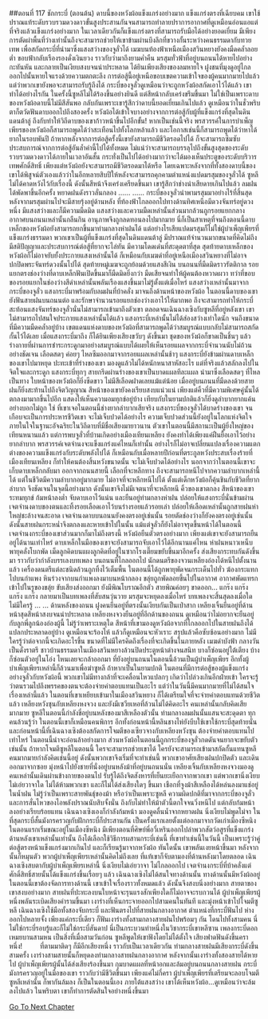 ##ตอนที่ 117 ชักกระบี่ (ตอนต้น)
ดาบนี้ของหวังผ้อแข็งแกร่งอย่างมาก แข็งแกร่งตรงที่เฉียบคม เขาใช้ปราณแท้ระดับรวบรวมดวงดาวขั้นสูงประสานกันจนสามารถทำลายปราการอากาศที่ดูเหมือนอ่อนแอแต่ที่จริงแล้วแข็งแกร่งอย่างมาก ในเวลาเดียวกันก็แข็งแกร่งตรงที่สามารถรับมือได้อย่างยอดเยี่ยม มีเพียงการตัดผ่าพื้นที่ว่างเท่านั้นถึงจะสามารถช่วยให้เขาข้ามผ่านบึงลึกที่ขวางกั้นระหว่างคนธรรมดากับทวยเทพ เพื่อสกัดกระบี่ที่นำมาซึ่งแสงสว่างของจูลั่วได้
เมฆบนท้องฟ้าเหนือเมืองสวินหยางยังคงมืดคล้ำลอยต่ำ ขอบฟ้ากลับเรืองรองดั่งเงินยวง ราวกับว่ามาถึงยามค่ำคืน มรสุมทั่วฟ้าที่อยู่บนถนนได้หายไปอย่างกะทันหัน และกลายเป็นเงียบสงบจนน่าประหลาด ได้ยินเพียงเสียงของลมหายใจ ฝูงชนที่มุงดูอยู่ไกลออกไปนั้นหายใจแรงด้วยความตกตะลึง การต่อสู้นี้อยู่เหนือขอบเขตความเข้าใจของผู้คนมากมายไปแล้ว แต่ว่าพวกเขายังพอจะสามารถรับรู้ถึงได้ กระบี่ของจูลั่วดูเหมือนว่าจะถูกหวังผ้อสกัดเอาไว้ได้แล้ว เขาทำได้อย่างไรกัน
ในครั้งนี้ซูหลีไม่ได้ร้องขึ้นอย่างยินดี แต่สีหน้ากลับเคร่งขรึมขึ้นมา ไม่ใช่เป็นเพราะดาบของหวังผ้อดาบนี้ไม่มีสีสันพอ กลับกันเพราะเขารู้สึกว่าดาบนี้ยอดเยี่ยมเกินไปแล้ว ดูเหมือนว่าในชั่วพริบตาก็ตวัดฟันดาบออกไปถึงสองครั้ง หวังผ้อได้เข้าใจบางอย่างจากการต่อสู้กับผู้ที่แข็งแกร่งที่สุดในดินแดนต้าลู่ ถึงกับทำให้วิถีดาบของเขาก้าวหน้าขึ้นไปอีกขั้น!
หากเป็นเช่นนี้จริง พรสวรรค์ในการบำเพ็ญเพียรของหวังผ้อก็สามารถพูดได้ว่าสะเทือนไปทั้งโลกหล้าแล้ว และโอกาสเช่นนี้ก็สามารถพูดได้ว่าหาได้ยากในรอบพันปี ถ้าหากหลังจากการต่อสู้ครั้งนี้เขายังสามารถมีชีวิตรอดไปได้ ก็จะสามารถซึมซับประสบการณ์จากการต่อสู้อันล้ำค่านี้ไปได้ทั้งหมด ไม่แน่ว่าจะสามารถบรรลุไปถึงขั้นสูงสุดของระดับรวบรวมดวงดาวได้ภายในเวลาอันสั้น กระทั่งเป็นไปได้อย่างมากว่าจะได้มองเห็นประตูของระดับบริวารเทพศักดิ์สิทธิ์
เพียงแต่หวังผ้อยังจะสามารถมีชีวิตรอดมาได้หรือ โดยเฉพาะหลังจากที่ทั้งสองดาบนี้ของเขาได้พิสูจน์ตัวเองแล้วว่าในอีกหลายสิบปีให้หลังจะสามารถคุกคามตำแหน่งแปดมรสุมของจูลั่วได้ ซูหลีไม่ได้คาดหวังไว้กับเรื่องนี้ ดังนั้นสีหน้าจึงเคร่งเครียดขึ้นมา เขารู้สึกว่าช่างน่าเสียดายเกินไปแล้ว
ลมฝนได้พัดพาขึ้นอีกครั้ง หยาดฝนดังราวลั่นกลอง
......
......
กระบี่ของจูลั่วนำพามรสุมมาอย่างไร้ที่สิ้นสุด หลังจากมรสุมผ่านไปจะมีสายรุ้งอยู่ด้านหลัง ที่ท้องฟ้าไกลออกไปทางด้านทิศเหนือมีดวงจันทร์อยู่ดวงหนึ่ง มีแสงสว่างและก็มีความมืดมิด แสงสว่างและความมืดเหล่านั้นส่วนมากล้วนถูกรอยแยกกลางอากาศบนถนนเหล่านั้นกลืนกิน อานุภาพจึงถูกลดทอนลงไปมากมาย นี่ก็เป็นสาเหตุที่จนถึงตอนนี้ดาบเหล็กของหวังผ้อยังสามารถยกขึ้นมาท่ามกลางห่าฝนได้
แต่อย่างไรเสียแปดมรสุมก็ไม่ใช่ผู้บำเพ็ญเพียรที่แข็งแกร่งธรรมดา พวกเขาเป็นผู้ที่แข็งแกร่งที่สุดในดินแดนต้าลู่ มีปราณแท้จำนวนมากขนาดที่คิดไม่ถึง มีสติปัญญาและประสบการณ์ต่อสู้ที่ยากจะไล่ทัน มีความโดดเด่นที่สะดุดตาที่สุด สุดท้ายดาบเหล็กของหวังผ้อก็ไม่อาจยับยั้งประกายแสงเหล่านั้นได้ ก็เหมือนกับเมฆดำที่อยู่เหนือเมืองสวินหยางที่ไม่อาจปกปิดพระจันทร์ดวงนั้นไปได้ สุดท้ายหมู่เมฆจะถูกย้อมด้วยแสงสีเงิน บนถนนที่มืดมิดราวรัตติกาล รอยแยกตรงช่องว่างที่ดาบเหล็กฟันเปิดขึ้นมาก็มืดมิดยิ่งกว่า มืดเสียจนทำให้ผู้คนต้องหวาดผวา ทว่าที่ขอบของรอยแยกในช่องว่างสีดำเหล่านั้นพลันเรืองแสงขึ้นมาไม่รู้ตั้งแต่เมื่อไหร่
แสงสว่างเหล่านั้นมาจากกระบี่ของจูลั่ว
แสงกระบี่มาพร้อมกับลมฝนที่บ้าคลั่ง มาจนถึงด้านหน้าของหวังผ้อ ในตอนนี้ดาบของเขายังฟันสายฝนบนถนนต่อ และรักษาจำนวนรอยแยกช่องว่างเอาไว้ให้มากพอ ถึงจะสามารถทำให้กระบี่สะท้อนแสงจันทร์ของจูลั่วนั่นไม่สามารถเข้ามาถึงตัวเขา ตลอดจนเฉินฉางเซิงกับซูหลีที่อยู่หลังเขา เขาไม่สามารถไปสนใจประกายแสงเหล่านั้นได้แล้ว
แสงกระบี่เหล่านั้นไม่ได้ส่องสว่างเท่าใดนัก จนถึงขนาดที่มีความมืดคล้ำอยู่บ้าง เขตแดนแห่งดาบของหวังผ้อที่สามารถพูดได้ว่าสมบูรณ์แบบกลับไม่สามารถสกัดกั้นไว้ได้เลย เมื่อแสงกระบี่มาถึง ก็ได้ยินเพียงเสียงขวับๆ ดังขึ้นมา ชุดของหวังผ้อก็ขาดเป็นชิ้นๆ แล้ว ร่างกายที่ผ่านการชำระกระดูกมาอย่างสมบูรณ์แบบได้เผยให้เห็นรอยแผลจากกระบี่จำนวนนับไม่ถ้วนอย่างชัดเจน เลือดสดๆ ค่อยๆ ไหลซึมออกมาจากรอยแผลเหล่านั้นช้าๆ
แสงกระบี่ยังข้ามผ่านดาบเหล็กของเขาไปมาหยุด ปะทะเข้าที่ร่างของเขา มองดูแล้วไม่ได้หนักหนาสาหัสอะไร แต่ที่จริงแล้วสลักลงไปในจิตใจและกระดูก
แสงกระบี่ทุกๆ สายกรีดผ่านร่างของเขาเป็นบาดแผลทีละแผล นำมาซึ่งเลือดสดๆ ที่ไหลเป็นทาง
ใบหน้าของหวังผ้อก็ยิ่งซีดขาว ไม่มีสีเลือดฝาดเลยแม้แต่น้อย เมื่ออยู่บนถนนที่มืดลงด้วยสายฝนก็ยิ่งสะท้านไปถึงจิตวิญญาณ สีหน้าของเขายังคงเรียบสงบแน่วแน่ เพียงแต่คิ้วที่มีความพิเศษคู่นั้นได้ตกลงมามากขึ้นไปอีก แสดงให้เห็นความอมทุกข์อยู่บ้าง เทียบกับในยามปกติแล้วก็ยิ่งดูลำบากยากแค้นอย่างบอกไม่ถูก ใช่ ที่เขาเจอในตอนนี้ช่างยากลำบากเสียจริง
แสงกระบี่ของจูลั่วได้บาดร่างของเขา จนเกือบจะเป็นการประหารชีวิตเขา จะไม่เจ็บปวดได้อย่างไร ความเจ็บปวดส่วนนี้ยังอยู่ในโลกแห่งจิตใจ ภายในใจในฐานะอัจฉริยะในวิถีดาบที่มีชื่อเสียงมายาวนาน ตัวเขาในตอนนี้มีสถานะเป็นผู้ยิ่งใหญ่ของเทียนหนานแล้ว แต่การพบจูลั่วที่บ้านเกิดอย่างเมืองเทียนเหลียง ยังคงทำได้เพียงแค่ฝืนยื้อเอาไว้อย่างยากลำบาก พรสวรรค์เจตจำนงจะแข็งแกร่งแค่ไหนก็เท่านั้น อย่างไรก็ไม่อาจเปลี่ยนแปลงเรื่องความแตกต่างของความแข็งแกร่งกับระดับพลังไปได้ ก็เหมือนกับเมื่อหลายปีก่อนที่ตระกูลหวังประสบเรื่องร้ายที่เมืองเทียนเหลียง ก็ทำให้คนต้องสิ้นหวังขนาดนั้น จะไม่เจ็บปวดได้อย่างไร
นอกจากว่าในตอนนี้เขาจะเก็บดาบเหล็กกลับมา ออกจากถนนสายนี้ เลือกที่จะหลีกทาง ถึงจะสามารถหนีไปจากความลำบากเหล่านี้ได้
แต่ในชีวิตมีความลำบากอยู่มากมาย ไม่อาจที่จะหลีกหนีไปได้
ตั้งแต่เด็กหวังผ้อก็คุ้นชินกับชีวิตที่ยากลำบาก จึงชัดเจนในจุดนี้อย่างมาก ดังนั้นเขาจึงไม่มีเจตนาที่จะหลีกหนี คิ้วของเขาตกลง สีหน้าของเขาระทมทุกข์ ก้มหน้าลงต่ำ จับดาบเอาไว้แน่น และยืนอยู่ท่ามกลางห่าฝน ปล่อยให้แสงกระบี่นั่นข้ามผ่านเจตจำนงดาบของตนและทิ้งรอยเลือดเอาไว้บนร่างรอยแล้วรอยเล่า ปล่อยให้เลือดเหล่านั้นถูกสายฝนห่าใหญ่ชะล้างจนสะอาด
เจตจำนงดาบบนถนนยังคงตรงอยู่เช่นนั้น รอยตัดช่องว่างก็ยังคงตรงอยู่เช่นนั้น ดังนั้นสายฝนกระหน่ำจึงตกลงและหายเข้าไปในนั้น แม้แต่จูลั่วก็ยังไม่อาจรุดขึ้นหน้าได้ในตอนนี้ เจตจำนงกระบี่ของเขาส่วนมากก็มาไม่ถึงตรงนี้
หวังผ้อยืนตัวตรงอย่างมาก เพียงแต่เขาจะยังสามารถยืนอยู่ได้นานเท่าไหร่ ดาบเหล็กในมือของเขาจะยังสามารถจับเอาไว้ได้อีกนานแค่ไหน
ห่าฝนหนาวเหน็บ พายุคลั่งโบกพัด
เม็ดลูกคิดบนแผงลูกคิดที่อยู่ในซากโรงเตี๊ยมขยับขึ้นมาอีกครั้ง ส่งเสียงกระทบกันดังขึ้นมา ราวกับว่ากำลังบรรเลงบทเพลง
บนถนนที่ไกลออกไป นักดนตรีของจวนเหลียงอ๋องได้หนีไปตั้งนานแล้ว เครื่องดนตรีแต่ละชนิดล้วนถูกทิ้งไว้เต็มพื้น ในตอนนี้ได้ถูกพายุพัดจนกระเด็นไปทั่ว ฆ้องกระแทกไปบนกำแพง หินร่วงจากบนกำแพงลงมาบนหน้ากลอง ขลุ่ยถูกพัดลอยขึ้นไปในอากาศ อากาศพัดแทรกเข้าไปในรูของขลุ่ย ขับเสียงส่งออกมา ยังมีพิณโบราณอีกตัว สายพิณค่อยๆ ขาดออก...
แกร๊ง แกร๊ง แกร๊ง แกร๊ง
กลายมาเป็นบทเพลงที่สับสนวุ่นวาย
มรสุมจะหยุดลงเมื่อไหร่ บทเพลงจะสิ้นสุดลงเมื่อใด
ไม่มีใครรู้
...
...
ด้านหลังของถนน ฝูงคนยืนอยู่ที่ตรงนั้นเงียบกันเป็นเป่าสาก เหลียงเจิ้นยืนอยู่ที่ด้านหน้าสุดสีหน้าสงบจนน่าประหลาด เหลียงหงจวงยืนอยู่ที่อีกด้านของถนน ดูเหมือนว่าไม่อยากจะยืนอยู่กับลูกพี่ลูกน้องอ๋องผู้นี้ ไม่รู้ว่าเพราะเหตุใด สีหน้าที่เขามองดูหวังผ้อจากที่ไกลออกไปในสายฝนถึงได้แปลกประหลาดอยู่บ้าง ดูเหมือนจะร้องไห้ แล้วก็ดูเหมือนจะหัวเราะ สรุปแล้วคือซับซ้อนอย่างมาก
ไม่มีใครรู้ว่าต่อจากนี้จะเกิดอะไรขึ้น ขนาดที่ไม่มีใครคิดถึงเรื่องที่จะเกิดขึ้นในภายหลัง
เมฆดำบังฟ้า กลางวันเป็นดั่งราตรี ชาวบ้านธรรมดาในเมืองสวินหยางล้วนปิดประตูหน้าต่างจนสนิท บางก็ซ่อนอยู่ใต้เตียง บ้างก็ซ่อนตัวอยู่ในโอ่ง ไหนเลยจะกล้าออกมา ที่ยังอยู่บนถนนในตอนนี้ล้วนเป็นผู้บำเพ็ญเพียร อีกทั้งผู้บำเพ็ญเพียรเหล่านี้ก็ล้วนมาเพื่อฆ่าซูหลี ถ้าหากเป็นในยามปกติ ในตอนที่มีการต่อสู้ของผู้แข็งแกร่งอย่างจูลั่วกับหวังผ้อนี้ พวกเขาไม่มีทางกล้าที่จะเคลื่อนไหวแปลกๆ เกิดว่าไปล่วงเกินอีกฝ่ายเข้า ใครจะรู้ว่าตนรวมไปถึงพรรคของตนจะต้องจ่ายค่าตอบแทนเป็นอะไร แต่ว่าในวันนี้มีคนมากมายที่ไม่ได้สนใจเรื่องเหล่านี้แล้ว ในตอนที่เขาเหยียบเข้ามาในเมืองสวินหยาง ก็ได้เตรียมใจที่จะจ่ายค่าตอบแทนด้วยชีวิตแล้ว
เหลียงหวังซุนกับเหลียงหงจวง และยังมีเซวียเหอที่ล้วนไม่ได้คิดอะไร คนเหล่านั้นกลับคิดเสียมากมาย
ซูหลีในตอนนี้กำลังขี่อยู่บนหลังของมาสีเหลืองตัวนั้น ท่ามกลางลมฝนนั้นแสนจะสะดุดตา ทุกคนล้วนรู้ว่า ในตอนนี้เขาก็เหมือนคนพิการ อีกทั้งก่อนหน้านี้หลินชางไห่ยังบีบใช้เขาใช้กระบี่สุดท้ายนั่น และก่อนหน้านี้ที่เฉินฉางเซิงต้องสกัดการโจมตีของเซียวจางกับเหลียงหวังซุน ต้องจ่ายค่าตอบแทนไปเท่าไหร่ ในตอนนี้น่าจะอ่อนล้าอย่างมาก ส่วนหวังผ้อในตอนนี้ถูกกระบี่ของจูลั่วกดดันจนยากจะขยับตัว เช่นนั้น ถ้าหากโจมตีซูหลีในตอนนี้ ใครจะสามารถช่วยเขาได้ ใครยังจะสามารถเข้ามาสกัดกั้นแทนซูหลี
คนมากมายกำลังคิดเช่นนี้อยู่ ดังนั้นพวกเขาจึงเริ่มที่จะทำเช่นนี้ พวกเขาอาศัยเสียงฝนปกปิดตัว และเดินออกมาจากซอย มุ่งหน้าไปยังชายที่นั่งอยู่บนหลังม้าที่อยู่บนถนนนั่น เหลียงเจิ้นกับเหลียงหงจวงมองดูคนเหล่านั้นเดินผ่านข้างกายของตนไป รับรู้ได้ถึงจิตสังหารที่เย็นยะเยือกจากพวกเขา แต่พวกเขานิ่งเงียบไม่เอ่ยวาจาใด ไม่ได้ห้ามพวกเขา และก็ไม่ได้ส่งเสียงใดๆ ขึ้นมา
เชือกที่จูงม้าสีเหลืองได้หล่นลงมาแช่อยู่ในน้ำฝน ไม่รู้ว่าเป็นเพราะสายพันธุ์ของม้า หรือว่าเป็นเพราะซูหลี ความผิดปกติที่มาจากกระบี่ของจูลั่ว และการสั่นไหวของไอพลังปราณนับสิบจั้งนั่น ถึงกับไม่ทำให้ม้าตัวนี้ตกใจจนวิ่งหนีไป แต่กลับก้มหน้าลงอย่างเรียบร้อยแทน
เฉินฉางเซิงเองก็กำลังก้มหน้า มองดูคลื่นน้ำจากหยาดฝน นิ่งเงียบไม่พูดไม่จา
ในที่สุดกระบี่สั้นมังกรครวญกับฝักกระบี่ก็ประสานกัน เป็นครั้งแรกเลยตั้งแต่ออกมาจากวัดเก่าเมืองซีหนิง ในตอนแรกเริ่มขณะอยู่ในเมืองซีหนิง มีเพียงตอนที่ศิษย์พี่อวี๋เหรินออกไปล่าพวกสัตว์อสูรที่แข็งแกร่งด้านหลังเขาเหล่านั้นเท่านั้น ถึงได้เลือกใช้วิธีการผสานกระบี่เช่นนี้ ที่เขาทำเช่นนี้ในวันนี้ เป็นเพราะรู้ว่าคู่ต่อสู้ตรงหน้าแข็งแกร่งมากเกินไป และก็เรียนรู้มาจากหวังผ้อ
ทันใดนั้น เขาพลันเงยหน้าขึ้นมา หลังจากนั้นก็หมุนตัว
พวกผู้บำเพ็ญเพียรเหล่านั้นคิดไม่ถึงเลย ที่แท้เขาก็จับตามองที่ด้านหลังมาโดยตลอด
เฉินฉางเซิงสบตากับผู้บำเพ็ญเพียรเหล่านี้ นิ่งเงียบไม่เอ่ยวาจา
ไม่ไกลออกไป เจตจำนงกระบี่ที่บ้าคลั่งแต่ศักดิ์สิทธิ์สายนั้นได้แข็งแกร่งขึ้นเรื่อยๆ แล้ว
เฉินฉางเซิงไม่ได้สนใจทางด้านนั้น ทางด้านนั้นมีหวังผ้ออยู่
ในตอนนี้เขาต้องจัดการทางด้านนี้
เขาเข้าใจเรื่องราวทั้งหมดแล้ว ดังนั้นจึงสงบนิ่งอย่างมาก
สายตาของเขาสงบอย่างมาก สายฝนที่ปะทะลงบนใบหน้าจะรุนแรงสักเพียงใดก็ไม่อาจจะรบกวนได้
ผู้บำเพ็ญเพียรผู้หนึ่งพลันระเบิดเสียงคำรามขึ้นมา เงาร่างที่เห็นกระจายออกไปสามคนในทันที และมุ่งหน้าเข้าไปโจมตีซูหลี
เฉินฉางเซิงใช้มือทั้งสองจับกระบี่ และฟันตรงไปที่สายฝนกลางอากาศ
ตำแหน่งที่กระบี่ฟันไป ห่างออกไปหลายจั้ง เพียงแค่กระบี่เดียว ก็ฟันเงาร่างทั้งสามกลางสายฝนไปพร้อมๆ กัน โดนไปทั้งสามคน
นี่ไม่ใช่กระบี่รอบรู้และก็ไม่ใช่กระบี่สันดาป นี่เป็นกระบวนท่าหนึ่งในวิชากระบี่เขาหลีซาน เพลงกระบี่ดอกเหมยบานสามหน
เป็นสิ่งที่เมื่อสามวันก่อน ซูหลีพูดให้เขาฟังโดยไม่ได้ตั้งใจ
เสียงฟาดฟันดังขึ้นคราหนึ่ง!        
ที่ตามมาติดๆ ก็มีอีกเสียงหนึ่ง
ราวกับเป็นเวลาเดียวกัน ท่ามกลางสายฝนมีเสียงกระบี่ดังขึ้นสามครั้ง เงาร่างสามสายนั้นก็หยุดลงท่ามกลางสายฝนกลางอากาศ หลังจากนั้นเงาร่างทั้งสองสายได้หายไป ผู้บำเพ็ญเพียรผู้นั้นได้ส่งเสียงร้องขึ้นมา กุมบาดแผลที่หน้าอกและล้มอยู่บนถนนกลางสายฝน
กระบี่มังกรครวญอยู่ในมือของเขา ราวกับว่ามีชีวิตขึ้นมา
เพียงแค่ไม่กี่ครา ผู้บำเพ็ญเพียรที่เตรียมจะลอบโจมตีซูหลีเหล่านั้น ก็พากันล้มลง
ก็เป็นในตอนนี้เอง ภายใต้แสงสว่าง เขาได้เห็นหวังผ้อ...ดูเหมือนว่าจะล้มลงไปแล้ว
ในพริบตา เขาก็ทำการตัดสินใจอย่างหนึ่งขึ้นมา


[Go To Next Chapter]( ./404.md)